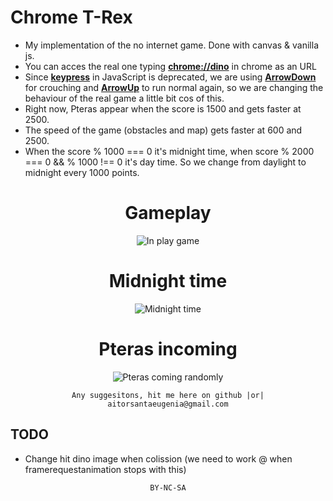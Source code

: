 # Chrome T-Rex
- My implementation of the no internet game. Done with canvas & vanilla js.
- You can acces the real one typing <b><u>chrome://dino</u></b> in chrome as an URL
- Since <b><u>keypress</u></b> in JavaScript is deprecated, we are using <b><u>ArrowDown</u></b> for crouching and <b><u>ArrowUp</u></b> to run normal again, so we are changing the behaviour of the real game a little bit cos of this.
- Right now, Pteras appear when the score is 1500 and gets faster at 2500.
- The speed of the game (obstacles and map) gets faster at 600 and 2500.
- When the score % 1000 === 0 it's midnight time, when score % 2000 === 0 && % 1000 !== 0 it's day time. So we change from daylight to midnight every 1000 points.

<div align="center">

# Gameplay
![In play game](https://user-images.githubusercontent.com/14861253/173209419-75f23b60-ba4e-40c2-8e24-62e070a06613.gif)

# Midnight time
![Midnight time](https://user-images.githubusercontent.com/14861253/182008097-1cb9a02f-1789-43be-a338-cf1da8076916.gif)

# Pteras incoming
![Pteras coming randomly](https://user-images.githubusercontent.com/14861253/182008228-1cda9887-4d75-4d49-9ecf-33aaa983ea34.gif)

</div>

<div align="center">

```
Any suggesitons, hit me here on github |or| aitorsantaeugenia@gmail.com
```

<div align="left">

## TODO
- Change hit dino image when colission (we need to work @ when framerequestanimation stops with this)

</div>


```
BY-NC-SA
```

</div>